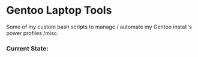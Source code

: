 # Gentoo Laptop Tools
 Some of my custom bash scripts to manage / automate my Gentoo install's power profiles /misc.

### Current State:
